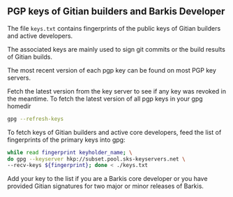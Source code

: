 ## PGP keys of Gitian builders and Barkis Developer

The file `keys.txt` contains fingerprints of the public keys of Gitian builders
and active developers.

The associated keys are mainly used to sign git commits or the build results
of Gitian builds.

The most recent version of each pgp key can be found on most PGP key servers.

Fetch the latest version from the key server to see if any key was revoked in
the meantime.
To fetch the latest version of all pgp keys in your gpg homedir

```sh
gpg --refresh-keys
```

To fetch keys of Gitian builders and active core developers, feed the list of
fingerprints of the primary keys into gpg:

```sh
while read fingerprint keyholder_name; \
do gpg --keyserver hkp://subset.pool.sks-keyservers.net \
--recv-keys ${fingerprint}; done < ./keys.txt
```

Add your key to the list if you are a Barkis core developer or you have
provided Gitian signatures for two major or minor releases of Barkis.

